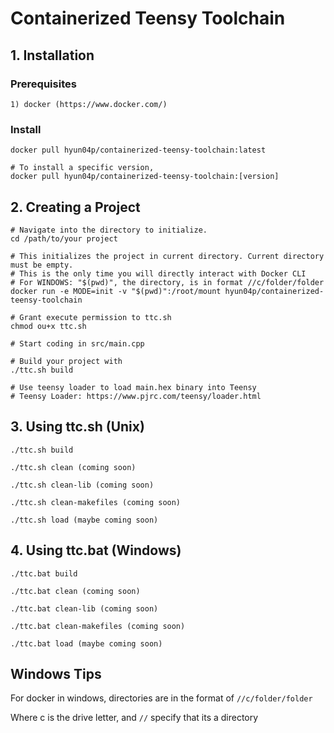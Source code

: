 # Containerized Teensy Toolchain

## 1. Installation
### Prerequisites 
```shell
1) docker (https://www.docker.com/)
```

### Install
```shell
docker pull hyun04p/containerized-teensy-toolchain:latest

# To install a specific version, 
docker pull hyun04p/containerized-teensy-toolchain:[version]
```

## 2. Creating a Project
```shell
# Navigate into the directory to initialize.
cd /path/to/your project 

# This initializes the project in current directory. Current directory must be empty.
# This is the only time you will directly interact with Docker CLI
# For WINDOWS: "$(pwd)", the directory, is in format //c/folder/folder
docker run -e MODE=init -v "$(pwd)":/root/mount hyun04p/containerized-teensy-toolchain

# Grant execute permission to ttc.sh 
chmod ou+x ttc.sh

# Start coding in src/main.cpp

# Build your project with
./ttc.sh build

# Use teensy loader to load main.hex binary into Teensy
# Teensy Loader: https://www.pjrc.com/teensy/loader.html
```

## 3. Using ttc.sh (Unix)
```shell
./ttc.sh build

./ttc.sh clean (coming soon)

./ttc.sh clean-lib (coming soon)

./ttc.sh clean-makefiles (coming soon)

./ttc.sh load (maybe coming soon)
```

## 4. Using ttc.bat (Windows)
```shell
./ttc.bat build

./ttc.bat clean (coming soon)

./ttc.bat clean-lib (coming soon)

./ttc.bat clean-makefiles (coming soon)

./ttc.bat load (maybe coming soon)
```


## Windows Tips
For docker in windows, directories are in the format of `//c/folder/folder`

Where c is the drive letter, and `//` specify that its a directory
